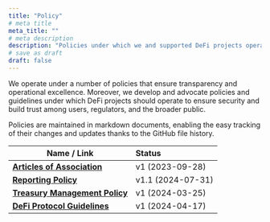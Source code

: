 ```yaml
---
title: "Policy"
# meta title
meta_title: ""
# meta description
description: "Policies under which we and supported DeFi projects operate"
# save as draft
draft: false
---
```


We operate under a number of policies that ensure transparency and operational excellence. Moreover, we develop and advocate policies and guidelines under which DeFi projects should operate to ensure security and build trust among users, regulators, and the broader public.

Policies are maintained in markdown documents, enabling the easy tracking of their changes and updates thanks to the GitHub file history.

| Name / Link                                                  | Status            |
| ------------------------------------------------------------ | :---------------- |
| [**Articles of Association**](../articles-of-association)    | v1 (2023-09-28)   |
| [**Reporting Policy**](../reporting-policy)                  | v1.1 (2024-07-31) |
| [**Treasury Management Policy**](../treasury-management-policy) | v1 (2024-03-25)   |
| [**DeFi Protocol Guidelines**](../defi-protocol-guidelines)  | v1 (2024-04-17)   |
